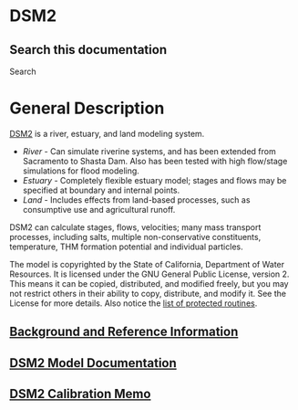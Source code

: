 # DSM2

## Search this documentation

Search

# General Description

<a
href="http://baydeltaoffice.water.ca.gov/modeling/deltamodeling/models/dsm2v6/dsm2.cfm"
rel="nofollow">DSM2</a> is a river, estuary, and land modeling system.

-   *River* - Can simulate riverine systems, and has been extended from
    Sacramento to Shasta Dam. Also has been tested with high flow/stage
    simulations for flood modeling.
-   *Estuary* - Completely flexible estuary model; stages and flows may
    be specified at boundary and internal points.
-   *Land* - Includes effects from land-based processes, such as
    consumptive use and agricultural runoff.

DSM2 can calculate stages, flows, velocities; many mass transport
processes, including salts, multiple non-conservative constituents,
temperature, THM formation potential and individual particles.

The model is copyrighted by the State of California, Department of Water
Resources. It is licensed under the GNU General Public License, version
2. This means it can be copied, distributed, and modified freely, but
you may not restrict others in their ability to copy, distribute, and
modify it. See the License for more details. Also notice the <a
href="http://modeling.water.ca.gov/delta/models/dsm2v6/source/Protect.txt"
rel="nofollow">list of protected routines</a>.

## [Background and Reference Information](Background_Material_and_References)

## [DSM2 Model Documentation](Documentation)

## [DSM2 Calibration Memo](Calibration_Memo)

  

  

  
